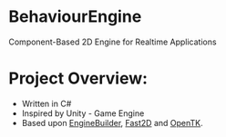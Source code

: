 # BehaviourEngine
Component-Based 2D Engine for Realtime Applications

# Project Overview:
+ Written in C#
+ Inspired by Unity - Game Engine
+ Based upon [EngineBuilder](https://github.com/SaverioDiLazzaro/EngineBuilder), [Fast2D](https://github.com/aiv01/aiv-fast2d) and [OpenTK](https://github.com/aiv01/opentk).
